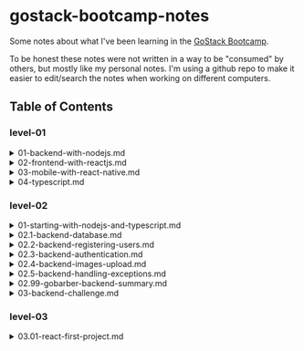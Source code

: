 # gostack-bootcamp-notes

Some notes about what I've been learning in the [GoStack Bootcamp](https://rocketseat.com.br/gostack).

To be honest these notes were not written in a way to be "consumed" by others, but mostly like my personal notes. I'm using a github repo to make it easier to edit/search the notes when working on different computers.

## Table of Contents


### level-01
<details><summary>01-backend-with-nodejs.md</summary><br>

- [Back-end With NodeJS](level-01/01-backend-with-nodejs.md)
    - [Node.js](level-01/01-backend-with-nodejs.md#nodejs)
        - [frameworks](level-01/01-backend-with-nodejs.md#frameworks)
    - [REST APIs](level-01/01-backend-with-nodejs.md#rest-apis)
    - [basic structure of a HTTP request](level-01/01-backend-with-nodejs.md#basic-structure-of-a-http-request)
        - [HTTP Codes](level-01/01-backend-with-nodejs.md#http-codes)
    - [ExpressJS](level-01/01-backend-with-nodejs.md#expressjs)
        - [getting HTTP data from `request`](level-01/01-backend-with-nodejs.md#getting-http-data-from-request)
            - [route parameter](level-01/01-backend-with-nodejs.md#route-parameter)
            - [query params](level-01/01-backend-with-nodejs.md#query-params)
            - [body properties](level-01/01-backend-with-nodejs.md#body-properties)
    - [nodemon](level-01/01-backend-with-nodejs.md#nodemon)
    - [CRUD](level-01/01-backend-with-nodejs.md#crud)
    - [middleware](level-01/01-backend-with-nodejs.md#middleware)
    - [CORS](level-01/01-backend-with-nodejs.md#cors)

</details>


<details><summary>02-frontend-with-reactjs.md</summary><br>

- [Front-end With ReactJS](level-01/02-frontend-with-reactjs.md)
    - [Concepts](level-01/02-frontend-with-reactjs.md#concepts)
        - [Declarative vs Imperative programming](level-01/02-frontend-with-reactjs.md#declarative-vs-imperative-programming)
        - [babel / webpack](level-01/02-frontend-with-reactjs.md#babel--webpack)
    - [Starting A React Project From Scratch](level-01/02-frontend-with-reactjs.md#starting-a-react-project-from-scratch)
        - [Configuring babel](level-01/02-frontend-with-reactjs.md#configuring-babel)
        - [Configuring webpack](level-01/02-frontend-with-reactjs.md#configuring-webpack)
        - [Source files](level-01/02-frontend-with-reactjs.md#source-files)
    - [Properties](level-01/02-frontend-with-reactjs.md#properties)
    - [State and Immutability](level-01/02-frontend-with-reactjs.md#state-and-immutability)
    - [Importing CSS and Images](level-01/02-frontend-with-reactjs.md#importing-css-and-images)
    - [`useEffect()`](level-01/02-frontend-with-reactjs.md#useeffect)

</details>


<details><summary>03-mobile-with-react-native.md</summary><br>

- [Mobile With Reach Native](level-01/03-mobile-with-react-native.md)
    - [Concepts](level-01/03-mobile-with-react-native.md#concepts)
        - [Syntax](level-01/03-mobile-with-react-native.md#syntax)
        - [Expo](level-01/03-mobile-with-react-native.md#expo)
    - [React Native Development Environment](level-01/03-mobile-with-react-native.md#react-native-development-environment)
    - [Starting a New Project](level-01/03-mobile-with-react-native.md#starting-a-new-project)
    - [Snippets](level-01/03-mobile-with-react-native.md#snippets)
        - [Hello World](level-01/03-mobile-with-react-native.md#hello-world)
        - [Example of `FlatList`](level-01/03-mobile-with-react-native.md#example-of-flatlist)

</details>


<details><summary>04-typescript.md</summary><br>

- [TypeScript](level-01/04-typescript.md)
    - [Why TypeScript?](level-01/04-typescript.md#why-typescript)
    - [Starting a TypeScript project](level-01/04-typescript.md#starting-a-typescript-project)
    - [Interface Examples](level-01/04-typescript.md#interface-examples)

</details>



### level-02
<details><summary>01-starting-with-nodejs-and-typescript.md</summary><br>

- [Starting With NodeJS and TypeScript](level-02/01-starting-with-nodejs-and-typescript.md)
    - [GoBarber layout](level-02/01-starting-with-nodejs-and-typescript.md#gobarber-layout)
    - [Project Structure](level-02/01-starting-with-nodejs-and-typescript.md#project-structure)
    - [EditorConfig, ESLint and Prettier](level-02/01-starting-with-nodejs-and-typescript.md#editorconfig-eslint-and-prettier)
        - [EditorConfig](level-02/01-starting-with-nodejs-and-typescript.md#editorconfig)
        - [ESLint](level-02/01-starting-with-nodejs-and-typescript.md#eslint)
            - [Node](level-02/01-starting-with-nodejs-and-typescript.md#node)
            - [ReactJS](level-02/01-starting-with-nodejs-and-typescript.md#reactjs)
            - [React Native](level-02/01-starting-with-nodejs-and-typescript.md#react-native)
        - [Prettier](level-02/01-starting-with-nodejs-and-typescript.md#prettier)
            - [Solving conflicts between ESLint and Prettier.](level-02/01-starting-with-nodejs-and-typescript.md#solving-conflicts-between-eslint-and-prettier)
    - [Debugging in VS Code](level-02/01-starting-with-nodejs-and-typescript.md#debugging-in-vs-code)
    - [Appointments](level-02/01-starting-with-nodejs-and-typescript.md#appointments)
    - [Validating Dates](level-02/01-starting-with-nodejs-and-typescript.md#validating-dates)
    - [Appointment Model](level-02/01-starting-with-nodejs-and-typescript.md#appointment-model)
    - [Creating Repositories](level-02/01-starting-with-nodejs-and-typescript.md#creating-repositories)
    - [Listing Appointments](level-02/01-starting-with-nodejs-and-typescript.md#listing-appointments)
    - [Working With Data - Data Transfer Object](level-02/01-starting-with-nodejs-and-typescript.md#working-with-data---data-transfer-object)
    - [The Services Pattern & SOLID](level-02/01-starting-with-nodejs-and-typescript.md#the-services-pattern--solid)
    - [Summary](level-02/01-starting-with-nodejs-and-typescript.md#summary)
    - [My GoBarber codebase up to this point](level-02/01-starting-with-nodejs-and-typescript.md#my-gobarber-codebase-up-to-this-point)
    - [Challenge 5](level-02/01-starting-with-nodejs-and-typescript.md#challenge-5)

</details>


<details><summary>02.1-backend-database.md</summary><br>

- [Backend - Database](level-02/02.1-backend-database.md)
    - [DataBase Abstractions](level-02/02.1-backend-database.md#database-abstractions)
    - [docker](level-02/02.1-backend-database.md#docker)
        - [concepts: ](level-02/02.1-backend-database.md#concepts-)
    - [Creating a PostgreSQL Container](level-02/02.1-backend-database.md#creating-a-postgresql-container)
        - [DB Clients](level-02/02.1-backend-database.md#db-clients)
    - [Configuring TypeORM](level-02/02.1-backend-database.md#configuring-typeorm)
    - [Creating the Appointments Table](level-02/02.1-backend-database.md#creating-the-appointments-table)
    - [Creating the Appointment Model](level-02/02.1-backend-database.md#creating-the-appointment-model)
    - [TypeORM Repositories](level-02/02.1-backend-database.md#typeorm-repositories)
    - [Summary](level-02/02.1-backend-database.md#summary)
    - [My GoBarber codebase up to this point](level-02/02.1-backend-database.md#my-gobarber-codebase-up-to-this-point)

</details>


<details><summary>02.2-backend-registering-users.md</summary><br>

- [Backend - Registering Users](level-02/02.2-backend-registering-users.md)
    - [User's Model and Migration](level-02/02.2-backend-registering-users.md#users-model-and-migration)
    - [Relations in the Models](level-02/02.2-backend-registering-users.md#relations-in-the-models)
    - [Route to Create Users](level-02/02.2-backend-registering-users.md#route-to-create-users)
    - [Encrypting the Password](level-02/02.2-backend-registering-users.md#encrypting-the-password)
    - [Summary](level-02/02.2-backend-registering-users.md#summary)
    - [Need More Understanding](level-02/02.2-backend-registering-users.md#need-more-understanding)
    - [My GoBarber codebase up to this point](level-02/02.2-backend-registering-users.md#my-gobarber-codebase-up-to-this-point)

</details>


<details><summary>02.3-backend-authentication.md</summary><br>

- [Backend - Authentication](level-02/02.3-backend-authentication.md)
    - [JWT Concepts](level-02/02.3-backend-authentication.md#jwt-concepts)
    - [Validating Credentials](level-02/02.3-backend-authentication.md#validating-credentials)
    - [Generating a Token](level-02/02.3-backend-authentication.md#generating-a-token)
    - [Authenticated Routes / Authentication Middleware](level-02/02.3-backend-authentication.md#authenticated-routes--authentication-middleware)
    - [Summary](level-02/02.3-backend-authentication.md#summary)
    - [My GoBarber codebase up to this point](level-02/02.3-backend-authentication.md#my-gobarber-codebase-up-to-this-point)

</details>


<details><summary>02.4-backend-images-upload.md</summary><br>

- [Backend - Images Upload](level-02/02.4-backend-images-upload.md)
    - [File Upload](level-02/02.4-backend-images-upload.md#file-upload)
        - [Handling Uploads](level-02/02.4-backend-images-upload.md#handling-uploads)
        - [Create the `avatar` field for Users](level-02/02.4-backend-images-upload.md#create-the-avatar-field-for-users)
    - [Updating the Avatar](level-02/02.4-backend-images-upload.md#updating-the-avatar)
    - [Serving Static Files](level-02/02.4-backend-images-upload.md#serving-static-files)
    - [Summary](level-02/02.4-backend-images-upload.md#summary)
    - [My GoBarber codebase up to this point](level-02/02.4-backend-images-upload.md#my-gobarber-codebase-up-to-this-point)

</details>


<details><summary>02.5-backend-handling-exceptions.md</summary><br>

- [Backend - Handling Exceptions](level-02/02.5-backend-handling-exceptions.md)
    - [Creating the AppError Class](level-02/02.5-backend-handling-exceptions.md#creating-the-apperror-class)
    - [Dealing with Errors](level-02/02.5-backend-handling-exceptions.md#dealing-with-errors)
    - [Summary](level-02/02.5-backend-handling-exceptions.md#summary)
    - [My GoBarber codebase up to this point](level-02/02.5-backend-handling-exceptions.md#my-gobarber-codebase-up-to-this-point)

</details>


<details><summary>02.99-gobarber-backend-summary.md</summary><br>

- [GoBarber Backend Summary](level-02/02.99-gobarber-backend-summary.md)
    - [Development Environment](level-02/02.99-gobarber-backend-summary.md#development-environment)
    - [GitHub Repository](level-02/02.99-gobarber-backend-summary.md#github-repository)
    - [Kickstarting the Code](level-02/02.99-gobarber-backend-summary.md#kickstarting-the-code)
        - [EditorConfig](level-02/02.99-gobarber-backend-summary.md#editorconfig)
        - [ESLint](level-02/02.99-gobarber-backend-summary.md#eslint)
            - [Node](level-02/02.99-gobarber-backend-summary.md#node)
        - [Prettier](level-02/02.99-gobarber-backend-summary.md#prettier)
            - [Solving conflicts between ESLint and Prettier.](level-02/02.99-gobarber-backend-summary.md#solving-conflicts-between-eslint-and-prettier)
    - [Debugging in VS Code](level-02/02.99-gobarber-backend-summary.md#debugging-in-vs-code)
    - [Docker & Data Base](level-02/02.99-gobarber-backend-summary.md#docker--data-base)
    - [TypeORM](level-02/02.99-gobarber-backend-summary.md#typeorm)
    - [Users](level-02/02.99-gobarber-backend-summary.md#users)
        - [API Endpoints](level-02/02.99-gobarber-backend-summary.md#api-endpoints)
        - [Registering Users](level-02/02.99-gobarber-backend-summary.md#registering-users)
        - [Handling Errors](level-02/02.99-gobarber-backend-summary.md#handling-errors)
        - [Password Encryption](level-02/02.99-gobarber-backend-summary.md#password-encryption)
        - [Authentication](level-02/02.99-gobarber-backend-summary.md#authentication)
            - [Requesting a Token](level-02/02.99-gobarber-backend-summary.md#requesting-a-token)
            - [Authentication Middleware](level-02/02.99-gobarber-backend-summary.md#authentication-middleware)
    - [Updating The Avatar](level-02/02.99-gobarber-backend-summary.md#updating-the-avatar)
        - [Upload The File](level-02/02.99-gobarber-backend-summary.md#upload-the-file)
        - [Updating the `avatar` field](level-02/02.99-gobarber-backend-summary.md#updating-the-avatar-field)
    - [Appointments](level-02/02.99-gobarber-backend-summary.md#appointments)
        - [Appointments Table](level-02/02.99-gobarber-backend-summary.md#appointments-table)
        - [Appointments Model](level-02/02.99-gobarber-backend-summary.md#appointments-model)
        - [Appointments Repository](level-02/02.99-gobarber-backend-summary.md#appointments-repository)
        - [CreateAppointmentService](level-02/02.99-gobarber-backend-summary.md#createappointmentservice)

</details>


<details><summary>03-backend-challenge.md</summary><br>

- [Challenge 6](level-02/03-backend-challenge.md)
    - [Random Notes](level-02/03-backend-challenge.md#random-notes)

</details>



### level-03
<details><summary>03.01-react-first-project.md</summary><br>

- [React - First Project](level-03/03.01-react-first-project.md)
    - [Starting the Project](level-03/03.01-react-first-project.md#starting-the-project)
    - [Creating Routes](level-03/03.01-react-first-project.md#creating-routes)
    - [Using Styled Components](level-03/03.01-react-first-project.md#using-styled-components)
    - [Styling the Dashboard](level-03/03.01-react-first-project.md#styling-the-dashboard)
    - [Connecting the API](level-03/03.01-react-first-project.md#connecting-the-api)
    - [Handling Errors](level-03/03.01-react-first-project.md#handling-errors)
    - [Saving Data in the localStorage](level-03/03.01-react-first-project.md#saving-data-in-the-localstorage)
    - [Browsing Between Routes](level-03/03.01-react-first-project.md#browsing-between-routes)
    - [Styling Details](level-03/03.01-react-first-project.md#styling-details)
    - [Listing Issues](level-03/03.01-react-first-project.md#listing-issues)

</details>


